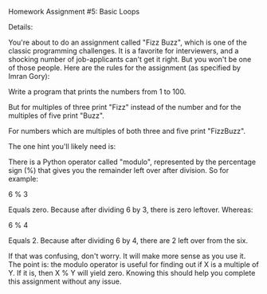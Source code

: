 Homework Assignment #5: Basic Loops


Details:
 
You're about to do an assignment called "Fizz Buzz", which is one of the classic programming challenges. It is a favorite for interviewers, and a shocking number of job-applicants can't get it right. But you won't be one of those people. Here are the rules for the assignment (as specified by Imran Gory):

Write a program that prints the numbers from 1 to 100.

But for multiples of three print "Fizz" instead of the number and for the multiples of five print "Buzz".

For numbers which are multiples of both three and five print "FizzBuzz".

The one hint you'll likely need is: 

There is a Python operator called "modulo", represented by the percentage sign (%) that gives you the remainder left over after division. So for example:

 6 % 3

Equals zero. Because after dividing 6 by 3, there is zero leftover. Whereas:

6 % 4

Equals 2. Because after dividing 6 by 4, there are 2 left over from the six.

If that was confusing, don't worry. It will make more sense as you use it. The point is: the modulo operator is useful for finding out if X is a multiple of Y. If it is, then X % Y will yield zero. Knowing this should help you complete this assignment without any issue.